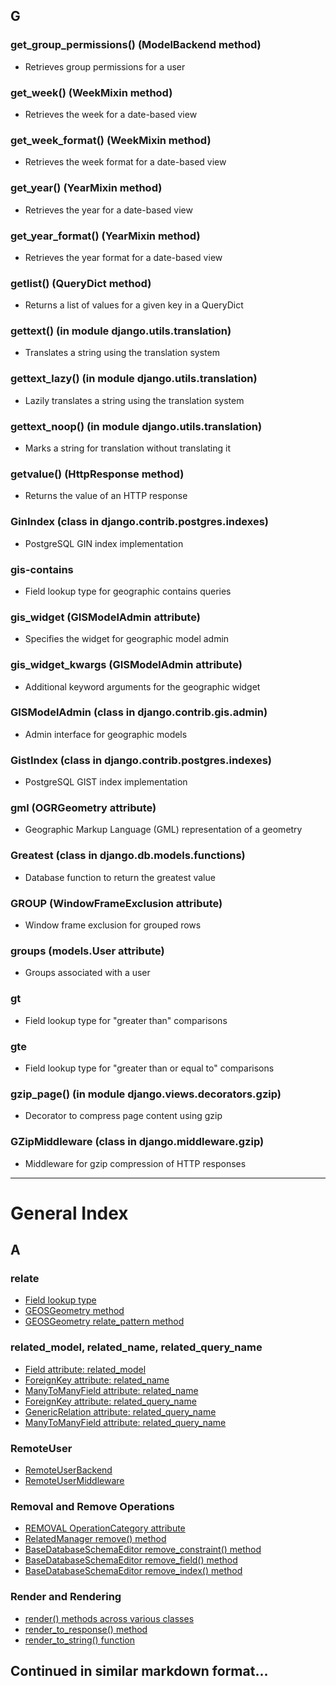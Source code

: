 ## G

### get_group_permissions() (ModelBackend method)
- Retrieves group permissions for a user

### get_week() (WeekMixin method)
- Retrieves the week for a date-based view

### get_week_format() (WeekMixin method)
- Retrieves the week format for a date-based view

### get_year() (YearMixin method)
- Retrieves the year for a date-based view

### get_year_format() (YearMixin method)
- Retrieves the year format for a date-based view

### getlist() (QueryDict method)
- Returns a list of values for a given key in a QueryDict

### gettext() (in module django.utils.translation)
- Translates a string using the translation system

### gettext_lazy() (in module django.utils.translation)
- Lazily translates a string using the translation system

### gettext_noop() (in module django.utils.translation)
- Marks a string for translation without translating it

### getvalue() (HttpResponse method)
- Returns the value of an HTTP response

### GinIndex (class in django.contrib.postgres.indexes)
- PostgreSQL GIN index implementation

### gis-contains
- Field lookup type for geographic contains queries

### gis_widget (GISModelAdmin attribute)
- Specifies the widget for geographic model admin

### gis_widget_kwargs (GISModelAdmin attribute)
- Additional keyword arguments for the geographic widget

### GISModelAdmin (class in django.contrib.gis.admin)
- Admin interface for geographic models

### GistIndex (class in django.contrib.postgres.indexes)
- PostgreSQL GIST index implementation

### gml (OGRGeometry attribute)
- Geographic Markup Language (GML) representation of a geometry

### Greatest (class in django.db.models.functions)
- Database function to return the greatest value

### GROUP (WindowFrameExclusion attribute)
- Window frame exclusion for grouped rows

### groups (models.User attribute)
- Groups associated with a user

### gt
- Field lookup type for "greater than" comparisons

### gte
- Field lookup type for "greater than or equal to" comparisons

### gzip_page() (in module django.views.decorators.gzip)
- Decorator to compress page content using gzip

### GZipMiddleware (class in django.middleware.gzip)
- Middleware for gzip compression of HTTP responses

---

# General Index

## A

### relate

- [Field lookup type](../ref/contrib/gis/geoquerysets/#std-fieldlookup-relate)
- [GEOSGeometry method](../ref/contrib/gis/geos/#django.contrib.gis.geos.GEOSGeometry.relate)
- [GEOSGeometry relate_pattern method](../ref/contrib/gis/geos/#django.contrib.gis.geos.GEOSGeometry.relate_pattern)

### related_model, related_name, related_query_name

- [Field attribute: related_model](../ref/models/fields/#django.db.models.Field.related_model)
- [ForeignKey attribute: related_name](../ref/models/fields/#django.db.models.ForeignKey.related_name)
- [ManyToManyField attribute: related_name](../ref/models/fields/#django.db.models.ManyToManyField.related_name)
- [ForeignKey attribute: related_query_name](../ref/models/fields/#django.db.models.ForeignKey.related_query_name)
- [GenericRelation attribute: related_query_name](../ref/contrib/contenttypes/#django.contrib.contenttypes.fields.GenericRelation.related_query_name)
- [ManyToManyField attribute: related_query_name](../ref/models/fields/#django.db.models.ManyToManyField.related_query_name)

### RemoteUser

- [RemoteUserBackend](../ref/contrib/auth/backends/#django.contrib.auth.backends.RemoteUserBackend)
- [RemoteUserMiddleware](../ref/middleware/#django.contrib.auth.middleware.RemoteUserMiddleware)

### Removal and Remove Operations

- [REMOVAL OperationCategory attribute](../ref/migration-operations/#django.db.migrations.operations.base.OperationCategory.REMOVAL)
- [RelatedManager remove() method](../ref/models/relations/#django.db.models.fields.related.RelatedManager.remove)
- [BaseDatabaseSchemaEditor remove_constraint() method](../ref/schema-editor/#django.db.backends.base.schema.BaseDatabaseSchemaEditor.remove_constraint)
- [BaseDatabaseSchemaEditor remove_field() method](../ref/schema-editor/#django.db.backends.base.schema.BaseDatabaseSchemaEditor.remove_field)
- [BaseDatabaseSchemaEditor remove_index() method](../ref/schema-editor/#django.db.backends.base.schema.BaseDatabaseSchemaEditor.remove_index)

### Render and Rendering

- [render() methods across various classes](../ref/forms/renderers/#django.forms.renderers.BaseRenderer.render)
- [render_to_response() method](../ref/class-based-views/mixins-simple/#django.views.generic.base.TemplateResponseMixin.render_to_response)
- [render_to_string() function](../topics/templates/#django.template.loader.render_to_string)

## Continued in similar markdown format...